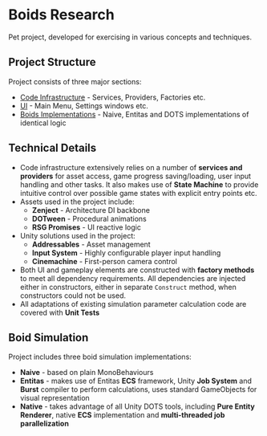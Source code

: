 ﻿# Boids Research

Pet project, developed for exercising in various concepts and techniques.

## Project Structure
Project consists of three major sections:
- [Code Infrastructure](Assets/Content/Infrastructure) - Services, Providers, Factories etc.
- [UI](Assets/Content/Hub) - Main Menu, Settings windows etc.
- [Boids Implementations](Assets/Content/Boids) - Naive, Entitas and DOTS implementations of identical logic

## Technical Details
 - Code infrastructure extensively relies on a number of **services and providers** for asset access, game progress saving/loading,
user input handling and other tasks. It also makes use of **State Machine** to provide intuitive control 
over possible game states with explicit entry points etc.
 - Assets used in the project include:
    - **Zenject** - Architecture DI backbone 
    - **DOTween** - Procedural animations
    - **RSG Promises** - UI reactive logic 
 - Unity solutions used in the project:
    - **Addressables** - Asset management
    - **Input System** - Highly configurable player input handling
    - **Cinemachine** - First-person camera control
- Both UI and gameplay elements are constructed with **factory methods** to meet all dependency requirements.
All dependencies are injected either in constructors, either in separate `Construct` method, when constructors 
could not be used.
- All adaptations of existing simulation parameter calculation code are covered with **Unit Tests**

## Boid Simulation
Project includes three boid simulation implementations:
- **Naive** - based on plain MonoBehaviours
- **Entitas** - makes use of Entitas **ECS** framework, Unity **Job System** and **Burst** compiler to perform calculations,
uses standard GameObjects for visual representation
- **Native** - takes advantage of all Unity DOTS tools, including **Pure Entity Renderer**, native **ECS** implementation and
**multi-threaded job parallelization**